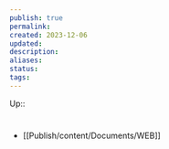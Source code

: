 ```yaml
---
publish: true
permalink: 
created: 2023-12-06
updated: 
description: 
aliases: 
status: 
tags: 
---
```

Up:: 

# 
- [[Publish/content/Documents/WEB]]
